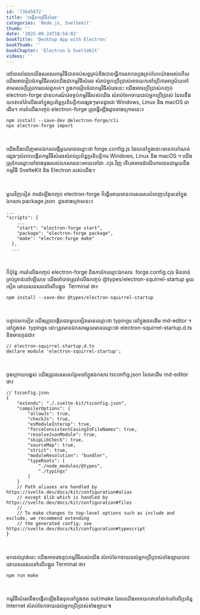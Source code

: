```yaml
---
id: '73645872'
title: 'បង្កើត​កម្មវិធី​សំរេច'
categories: 'Node.js, Sveltekit'
thumb: ''
date: '2025-09-24T18:54:02'
bookTitle: 'Desktop App with Electron'
bookThumb: ''
bookChapter: 'Electron & SvelteKit'
videos: ''
---
```

<p>នៅ​ពេល​ដែល​យើង​សរសេរ​កម្មវិធី​បាន​ចប់​សព្វគ្រ​ប់​និង​បាន​ធ្វើការសាកល្បង​គ្រប់​បែបយ៉ាង​អស់​ហើយ យើង​អាច​រៀបចំ​កម្មវិធី​របស់​យើង​ជា​កម្មវិធី​សំរេច សំរាប់​​អ្នក​ប្រើប្រាស់​អាច​យក​ទៅ​ប្រើការ​​អាស្រ័យ​ទៅ​តាម​សេចក្តី​ត្រូវការ​របស់ពួក​​គេ​។ ក្នុង​ការរៀបចំ​ជា​កម្មវិធី​សំរេច​នេះ យើង​អាច​ប្រើប្រាស់​​កញ្ចប់ electron-forge ជា​ឧបករណ៍វេចខ្ចប់​កម្មវិធី​របស់​យើង សំរាប់​ចែកចាយ​ដល់​អ្នក​ប្រើប្រាស់ ដែល​នឹង​យក​វា​​ទៅ​តំលើង​នៅ​ក្នុង​ប្រព័ន្ធ​ប្រតិបត្តិការ​ផ្សេង​ៗ​មាន​ដូច​ជា Windows, Linux និង macOS ជា​ដើម​។ ការ​តំលើង​កញ្ចប់ electron-forge ត្រូវ​ធ្វើ​ឡើង​ដូច​ខាង​ក្រោម​នេះ៖</p><pre><code>npm install --save-dev @electron-forge/cli
npx electron-forge import</code></pre><p>&nbsp;</p><p>យើង​នឹង​​ឃើញ​មាន​ឯកសារ​ថ្មី​មួយ​មាន​ឈ្មោះ​ថា forge.config.js ដែល​នៅ​ក្នុង​នោះ​មាន​ការកំណត់​ផ្សេង​ៗ​សំរាប់​បង្កើត​កម្មវិធី​សំរេច​សំរាប់​ប្រព័ន្ធ​ប្រតិបត្តិការ Windows, Linux និង macOS ។ យើង​ត្រូវ​កែឈ្មោះ​នៅ​ខាង​ចុង​របស់​​ឯកសារ​នេះ​អោយ​​ទៅ​ជា .cjs វិញ ទើប​វា​អាច​ដំណើរការ​បាន​ជាមួយ​នឹង​កម្មវិធី SvelteKit និង Electron របស់​យើង​។</p><p>&nbsp;</p><p>មួយវិញ​ទៀត ការដំឡើង​កញ្ចប់ electron-forge ក៏​ធ្វើ​អោយ​មាន​ការសរសេរ​បំពេញ​បន្ថែម​នៅ​ក្នុង​ឯកសារ package.json &nbsp;ដូច​ខាង​ក្រោម​នេះ៖</p><pre><code class="js javascript js-code">...
"scripts": {
    ...
    "start": "electron-forge start",
    "package": "electron-forge package",
    "make": "electron-forge make"
  },
  ...</code></pre><p>&nbsp;</p><p>ក៏ប៉ុន្តែ ការតំលើង​កញ្ចប់ electron-forge និង​ការកែឈ្មោះ​ឯកសារ &nbsp;forge.config.cjs មិន​ទាន់​​គ្រប់គ្រាន់​នៅ​ឡើយ​ទេ យើង​ចាំបាច់​ត្រូវ​តំលើង​កញ្ចប់ @types/electron-squirrel-startup មួយ​ទៀត ដោយ​សរសេរ​នៅ​លើ​បង្អួច​ &nbsp;Terminal ថា៖</p><pre><code>npm install --save-dev @types/electron-squirrel-startup</code></pre><p>&nbsp;</p><p>បន្ទាប់​​​មក​ទៀត យើង​ត្រូវ​បង្កើត​ថត​មួយ​ទៀត​មាន​ឈ្មោះ​ថា typings នៅ​ក្នុង​ថត​ដើម md-editor ។ ​នៅ​ក្នុង​ថត &nbsp;typings នោះ​ត្រូវ​មាន​​ឯកសារមួយ​​មាន​ឈ្មោះ​ថា electron-squirrel-startup.d.ts និង​មាន​កូដ​ជា៖</p><pre><code class="typescript">// electron-squirrel-startup.d.ts
declare module 'electron-squirrel-startup';</code></pre><p>&nbsp;</p><p>ចុង​ក្រោយ​បង្អស់ យើង​ត្រូវ​សរសេរ​បន្ថែម​នៅ​ក្នុង​ឯកសារ tsconfig.json នៃ​ថត​ដើម md-editor ថា៖</p><pre><code class="js javascript js-code">// tsconfig.json
{
	"extends": "./.svelte-kit/tsconfig.json",
	"compilerOptions": {
		"allowJs": true,
		"checkJs": true,
		"esModuleInterop": true,
		"forceConsistentCasingInFileNames": true,
		"resolveJsonModule": true,
		"skipLibCheck": true,
		"sourceMap": true,
		"strict": true,
		"moduleResolution": "bundler",
		"typeRoots": [
            "./node_modules/@types",
            "./typings"
        ]
	}
	// Path aliases are handled by https://svelte.dev/docs/kit/configuration#alias
	// except $lib which is handled by https://svelte.dev/docs/kit/configuration#files
	//
	// To make changes to top-level options such as include and exclude, we recommend extending
	// the generated config; see https://svelte.dev/docs/kit/configuration#typescript
}
</code></pre><p>&nbsp;</p><p>មក​ដល់​ត្រង់​នេះ យើង​អាច​វេចខ្ចប់​កម្មវិធី​របស់​យើង សំរាប់​ចែកចាយ​ដល់​អ្នក​ប្រើប្រាស់​ទាំងឡាយ​បាន​ ដោយ​សរសេរ​នៅ​លើ​បង្អួច Terminal ថា៖</p><pre><code>npm run make</code></pre><p>&nbsp;</p><p>កម្មវិធី​សំរេច​នឹង​បង្កើត​ឡើង​និង​ទុក​នៅ​ក្នុង​ថត out/make ដែល​យើង​អាច​យក​វា​ទៅ​ដាក់​នៅ​លើ​ប្រព័ន្ធ​ Internet សំរាប់​ចែកចាយ​ដល់​អ្នក​ប្រើប្រាស់​ទាំងឡាយ​៕​</p>